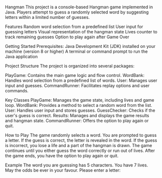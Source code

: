 Hangman
This project is a console-based Hangman game implemented in Java. 
Players attempt to guess a randomly selected word by suggesting letters within a limited number of guesses.


Features
Random word selection from a predefined list
User input for guessing letters
Visual representation of the hangman state
Lives counter to track remaining guesses
Option to play again after Game Over


Getting Started
Prerequisites:
Java Development Kit (JDK) installed on your machine (version 8 or higher)
A terminal or command prompt to run the Java application


Project Structure
The project is organized into several packages:

PlayGame: Contains the main game logic and flow control.
WordBank: Handles word selection from a predefined list of words.
User: Manages user input and guesses.
CommandRunner: Facilitates replay options and user commands.


Key Classes
PlayGame: Manages the game state, including lives and game loop.
WordBank: Provides a method to select a random word from the list.
User: Handles user input and stores guesses.
GuessChecker: Checks if the user's guess is correct.
Results: Manages and displays the game results and hangman state.
CommandRunner: Offers the option to play again or quit.


How to Play
The game randomly selects a word.
You are prompted to guess a letter.
If the guess is correct, the letter is revealed in the word.
If the guess is incorrect, you lose a life and a part of the hangman is drawn.
The game continues until you either guess the word correctly or run out of lives.
After the game ends, you have the option to play again or quit.


Example
The word you are guessing has 5 characters. You have 7 lives. May the odds be ever in your favour.
Please enter a letter:

